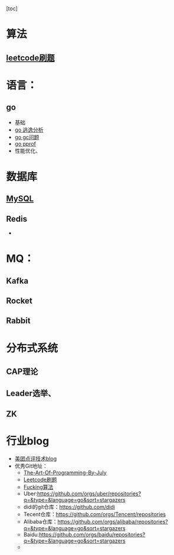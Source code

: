 [toc]


# 算法

## [leetcode刷题](https://github.com/jasonye/leetcode)



# 语言：
## go
* 基础
* [go 逃逸分析](./go/go%20逃逸分析.md)
* [go gc问题](./go/go%20gc问题.md)
* [go pprof](./go/go%20pprof优化.md)
* 性能优化、


# 数据库



## [MySQL](./MySQL/MySQL0.md)

## Redis
*

# MQ：

## Kafka
## Rocket
## Rabbit

# 分布式系统
## CAP理论
## Leader选举、
## ZK

# 行业blog
* [美团点评技术blog](https://tech.meituan.com/)
* 优秀Git地址：
    * [The-Art-Of-Programming-By-July](https://github.com/julycoding/The-Art-Of-Programming-By-July)
    * [Leetcode刷题](https://github.com/doocs/leetcode)
    * [Fucking算法](https://github.com/labuladong/fucking-algorithm)
    * Uber:https://github.com/orgs/uber/repositories?q=&type=&language=go&sort=stargazers
    * didi的git仓库：https://github.com/didi
    * Tecent仓库：https://github.com/orgs/Tencent/repositories
    * Alibaba仓库：https://github.com/orgs/alibaba/repositories?q=&type=&language=go&sort=stargazers
    * Baidu:https://github.com/orgs/baidu/repositories?q=&type=&language=go&sort=stargazers
    * 



